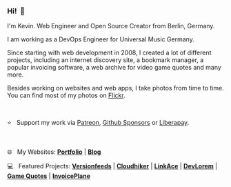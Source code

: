 <h3>Hi!&nbsp;&nbsp;👋</h3>

I'm Kevin. Web Engineer and Open Source Creator from Berlin, Germany.

I am working as a DevOps Engineer for Universal Music Germany.

Since starting with web development in 2008, I created a lot of different projects, including an internet discovery site, a bookmark manager, a popular invoicing software, a web archive for video game quotes and many more.

Besides working on websites and web apps, I take photos from time to time. You can find most of my photos on [Flickr](https://www.flickr.com/photos/kovah/).

&nbsp;

:star:&nbsp;&nbsp; Support my work via [Patreon](https://www.patreon.com/Kovah), [Github Sponsors](https://github.com/sponsors/Kovah) or [Liberapay](https://liberapay.com/kovah/).

&nbsp;

:globe_with_meridians:&nbsp;&nbsp; My Websites: [**Portfolio**](https://kovah.de/) | [**Blog**](https://blog.kovah.de/en/)

:computer:&nbsp;&nbsp; Featured Projects: [**Versionfeeds**](https://versionfeeds.com/) | [**Cloudhiker**](https://cloudhiker.net/) | [**LinkAce**](https://www.linkace.org/) | [**DevLorem**](https://github.com/Kovah/DevLorem) | [**Game Quotes**](https://game-quotes.com/) | [**InvoicePlane**](https://invoiceplane.com/)


